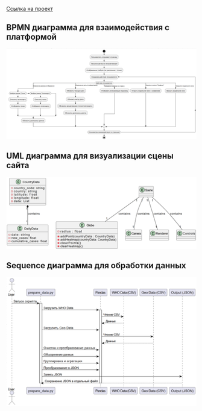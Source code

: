 [Ссылка на проект](https://github.com/Data-Wrangling-and-Visualisation/Globe_covid_map/tree/main)

## BPMN диаграмма для взаимодействия с платформой
![BPMN](BPMN.png)
## UML диаграмма для визуализации сцены сайта
![UML](UML.png)
## Sequence диаграмма для обработки данных
![seq](Sequence.png)
